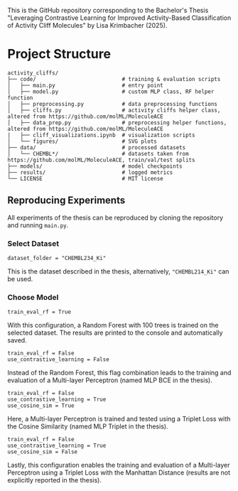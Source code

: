 This is the GitHub repository corresponding to the Bachelor's Thesis "Leveraging Contrastive Learning for Improved Activity-Based Classification of Activity Cliff Molecules" by Lisa Krimbacher (2025). 

# Project Structure
```
activity_cliffs/
├── code/                           # training & evaluation scripts
│   ├── main.py                     # entry point
│   ├── model.py                    # custom MLP class, RF helper function
│   ├── preprocessing.py            # data preprocessing functions
│   ├── cliffs.py                   # activity cliffs helper class, altered from https://github.com/molML/MoleculeACE
│   ├── data_prep.py                # preprocessing helper functions, altered from https://github.com/molML/MoleculeACE
|   ├── cliff_visualizations.ipynb  # visualization scripts
│   └── figures/                    # SVG plots 
├── data/                           # processed datasets 
│   └── CHEMBL*/                    # datasets taken from https://github.com/molML/MoleculeACE, train/val/test splits
├── models/                         # model checkpoints 
├── results/                        # logged metrics
└── LICENSE                         # MIT license 
```

## Reproducing Experiments
All experiments of the thesis can be reproduced by cloning the repository and running `main.py`. 

### Select Dataset
```
dataset_folder = "CHEMBL234_Ki"
```
This is the dataset described in the thesis, alternatively, `"CHEMBL214_Ki"` can be used.

### Choose Model
```
train_eval_rf = True
```
With this configuration, a Random Forest with 100 trees is trained on the selected dataset. The results are printed to the console and automatically saved.

```
train_eval_rf = False
use_contrastive_learning = False
```
Instead of the Random Forest, this flag combination leads to the training and evaluation of a Multi-layer Perceptron (named MLP BCE in the thesis).

```
train_eval_rf = False
use_contrastive_learning = True
use_cosine_sim = True
```
Here, a Multi-layer Perceptron is trained and tested using a Triplet Loss with the Cosine Similarity (named MLP Triplet in the thesis).

```
train_eval_rf = False
use_contrastive_learning = True
use_cosine_sim = False
```
Lastly, this configuration enables the training and evaluation of a Multi-layer Perceptron using a Triplet Loss with the Manhattan Distance (results are not explicitly reported in the thesis).

